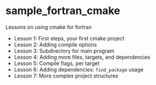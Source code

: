 # sample_fortran_cmake
Lessons on using cmake for fortran

- Lesson 1: First steps, your first cmake project 
- Lesson 2: Adding compile options 
- Lesson 3: Subdirectory for main program 
- Lesson 4: Adding more files, targets, and dependencies 
- Lesson 5: Compile flags, per target
- Lesson 6: Adding dependencies: `find_package` usage
- Lesson 7: More complex project structures 
